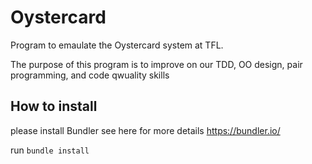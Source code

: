 # Oystercard

Program to emaulate the Oystercard system at TFL. 

The purpose of this program is to improve on our TDD, OO design, pair programming, and code qwuality skills

## How to install

please install Bundler 
see here for more details https://bundler.io/

run `bundle install`